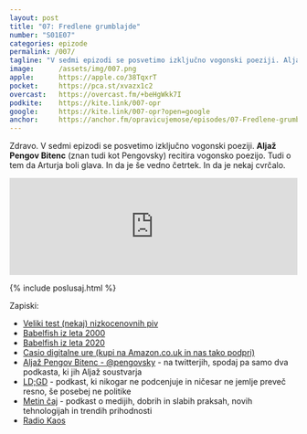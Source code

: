 ```yaml
---
layout: post
title: "07: Fredlene grumblajde"
number: "S01E07"
categories: epizode
permalink: /007/
tagline: "V sedmi epizodi se posvetimo izključno vogonski poeziji. Aljaž Pengov Bitenc (znan tudi kot Pengovsky) recitira vogonsko poezijo. Tudi o tem da Arturja boli glava. In da je še vedno četrtek."
image:		/assets/img/007.png
apple:		https://apple.co/38TqxrT
pocket:		https://pca.st/xvazx1c2
overcast:	https://overcast.fm/+beHgWkk7I
podkite:	https://kite.link/007-opr
google:		https://kite.link/007-opr?open=google
anchor:		https://anchor.fm/opravicujemose/episodes/07-Fredlene-grumblajde-----epizoda-v-kateri-Alja-Pengov-Bitenc-recitira-vogonsko-poezijo-egl445/a-a2mi78b
---
```


Zdravo. V sedmi epizodi se posvetimo izključno vogonski poeziji. **Aljaž Pengov Bitenc** (znan tudi kot Pengovsky) recitira vogonsko poezijo. Tudi o tem da Arturja boli glava. In da je še vedno četrtek. In da je nekaj cvrčalo.

<iframe src="https://www.listennotes.com/podcasts/opravičujemo-se-za/07-fredlene-grumblajde-OsHg4Dv6nZ8/embed/" height="170px" width="100%" style="width: 1px; min-width: 100%;" loading="lazy" frameborder="0" scrolling="no"></iframe>

{% include poslusaj.html %}

Zapiski:
- [Veliki test (nekaj) nizkocenovnih piv](http://www.zvpl.com/42/clanki/veliki-test-nekaj-nizko-cenovnih-piv-prvi-del/)
- [Babelfish iz leta 2000](http://web.archive.org/web/20000510062604/http://www.babelfish.altavista.com/)
- [Babelfish iz leta 2020](https://www.babelfish.com/)
- [Casio digitalne ure (kupi na Amazon.co.uk in nas tako podpri)](https://amzn.to/2ATJcr3)
- [Aljaž Pengov Bitenc - @pengovsky](https://twitter.com/pengovsky/) - na twitterjih, spodaj pa samo dva podkasta, ki jih Aljaž soustvarja
- [LD;GD](https://metinalista.si/category/ldgd/) - podkast, ki nikogar ne podcenjuje in ničesar ne jemlje preveč resno, še posebej ne politike
- [Metin čaj](https://metinalista.si/category/metin_caj/) - podkast o medijih, dobrih in slabih praksah, novih tehnologijah in trendih prihodnosti
- [Radio Kaos](http://www.radiokaos.info/) 